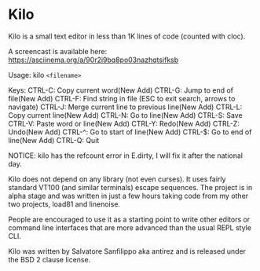 Kilo
===

Kilo is a small text editor in less than 1K lines of code (counted with cloc).

A screencast is available here: https://asciinema.org/a/90r2i9bq8po03nazhqtsifksb

Usage: kilo `<filename>`

Keys:
    CTRL-C: Copy current word(New Add)
    CTRL-G: Jump to end of file(New Add)
    CTRL-F: Find string in file (ESC to exit search, arrows to navigate)
    CTRL-J: Merge current line to previous line(New Add)
    CTRL-L: Copy current line(New Add)
    CTRL-N: Go to line(New Add)
    CTRL-S: Save
    CTRL-V: Paste word or line(New Add)
    CTRL-Y: Redo(New Add)
    CTRL-Z: Undo(New Add)
    CTRL-^: Go to start of line(New Add)
    CTRL-$: Go to end of line(New Add)
    CTRL-Q: Quit

NOTICE: kilo has the refcount error in E.dirty, I will fix it after the national day.

Kilo does not depend on any library (not even curses). It uses fairly standard
VT100 (and similar terminals) escape sequences. The project is in alpha
stage and was written in just a few hours taking code from my other two
projects, load81 and linenoise.

People are encouraged to use it as a starting point to write other editors
or command line interfaces that are more advanced than the usual REPL
style CLI.

Kilo was written by Salvatore Sanfilippo aka antirez and is released
under the BSD 2 clause license.

